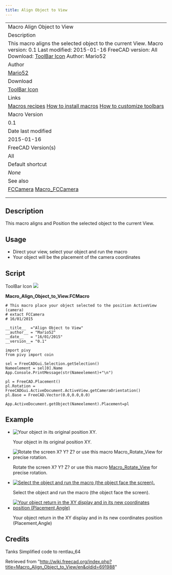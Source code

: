 ```yaml
---
title: Align Object to View
---
```


|                                                                                                                                                                                                                                                   |
| ------------------------------------------------------------------------------------------------------------------------------------------------------------------------------------------------------------------------------------------------- |
| Macro Align Object to View                                                                                                                                                                                                                        |
| Description                                                                                                                                                                                                                                       |
| This macro aligns the selected object to the current View. Macro version: 0.1 Last modified: 2015-01-16 FreeCAD version: All Download: [ToolBar Icon](https://www.freecadweb.org/wiki/images/f/f4/Macro_Align_Object_to_View.png) Author: Mario52 |
| Author                                                                                                                                                                                                                                            |
| [Mario52](/User:Mario52 "User:Mario52")                                                                                                                                                                                                           |
| Download                                                                                                                                                                                                                                          |
| [ToolBar Icon](https://www.freecadweb.org/wiki/images/f/f4/Macro_Align_Object_to_View.png)                                                                                                                                                        |
| Links                                                                                                                                                                                                                                             |
| [Macros recipes](/Macros_recipes "Macros recipes") [How to install macros](/How_to_install_macros "How to install macros") [How to customize toolbars](/Customize_Toolbars "Customize Toolbars")                                                  |
| Macro Version                                                                                                                                                                                                                                     |
| 0.1                                                                                                                                                                                                                                               |
| Date last modified                                                                                                                                                                                                                                |
| 2015-01-16                                                                                                                                                                                                                                        |
| FreeCAD Version(s)                                                                                                                                                                                                                                |
| All                                                                                                                                                                                                                                               |
| Default shortcut                                                                                                                                                                                                                                  |
| _None_                                                                                                                                                                                                                                            |
| See also                                                                                                                                                                                                                                          |
| [FCCamera](/File:FCCamera_00.png "FCCamera") [Macro_FCCamera](/Macro_FCCamera "Macro FCCamera")                                                                                                                                                   |
|                                                                                                                                                                                                                                                   |
|                                                                                                                                                                                                                                                   |

## Description

This macro aligns and Position the selected object to the current View.

## Usage

- Direct your view, select your object and run the macro
- Your object will be the placement of the camera coordinates

## Script

ToolBar Icon ![](/images/Macro_Align_Object_to_View.png)

**Macro_Align_Object_to_View.FCMacro**

```
# This macro place your object selected to the position ActiveView (camera)
# extact FCCamera
# 16/01/2015

__title__  ="Align Object to View"
__author__ = "Mario52"
__date__   = "16/01/2015"
__version__= "0.1"

import pivy
from pivy import coin

sel = FreeCADGui.Selection.getSelection()
Nameelement = sel[0].Name
App.Console.PrintMessage(str(Nameelement)+"\n")

pl = FreeCAD.Placement()
pl.Rotation = FreeCADGui.ActiveDocument.ActiveView.getCameraOrientation()
pl.Base = FreeCAD.Vector(0.0,0.0,0.0)

App.ActiveDocument.getObject(Nameelement).Placement=pl
```

## Example

- ![Your object in its original position XY.](/images/Macro_Align_Object_to_View_01.png)

  Your object in its original position XY.

- ![Rotate the screen X? Y? Z? or use this macro Macro_Rotate_View for precise rotation.](/images/Macro_Align_Object_to_View_02.png)

  Rotate the screen X? Y? Z? or use this macro [Macro_Rotate_View](/Macro_Rotate_View "Macro Rotate View") for precise rotation.

- [![Select the object and run the macro (the object face the screen).](/images/Macro_Align_Object_to_View_03.png)](/File:Macro_Align_Object_to_View_03.png "Select the object and run the macro (the object face the screen).")

  Select the object and run the macro (the object face the screen).

- [![Your object return in the XY display and in its new coordinates position (Placement,Angle)](/images/Macro_Align_Object_to_View_04.png)](/File:Macro_Align_Object_to_View_04.png "Your object return in the XY display and in its new coordinates position (Placement,Angle)")

  Your object return in the XY display and in its new coordinates position (Placement,Angle)

## Credits

Tanks Simplified code to rentlau_64

Retrieved from "<http://wiki.freecad.org/index.php?title=Macro_Align_Object_to_View/en&oldid=691988>"
